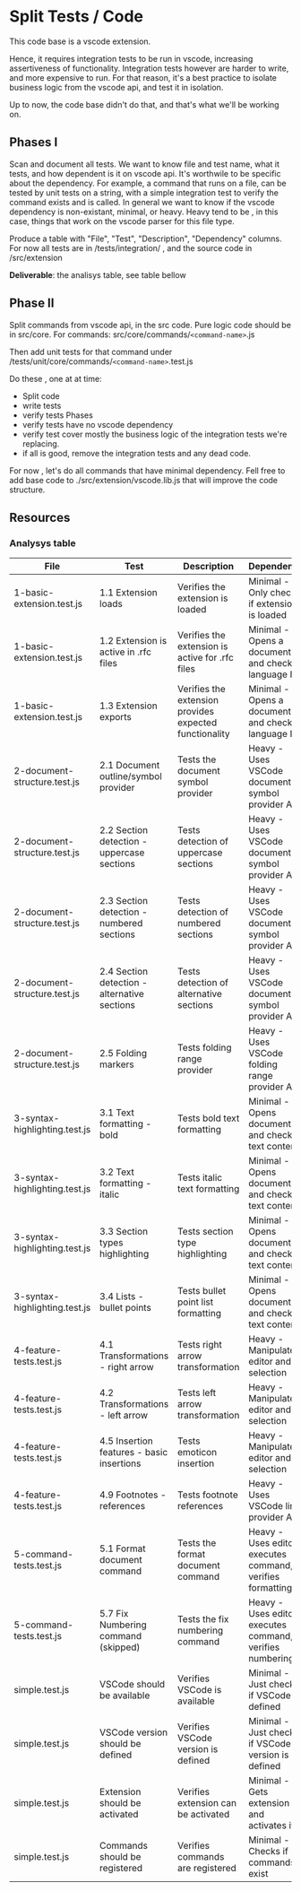 # Split Tests / Code

This code base is a vscode extension.

Hence, it requires integration tests to be run in vscode, increasing
assertiveness of functionality. Integration tests however are harder to write,
and more expensive to run. For that reason, it's a best practice to isolate
business logic from the vscode api, and test it in isolation.

Up to now, the code base didn't do that, and that's what we'll be working on.

## Phases I

Scan and document all tests. We want to know file and test name, what it tests,
and how dependent is it on vscode api. It's worthwile to be specific about the
dependency. For example, a command that runs on a file, can be tested by unit
tests on a string, with a simple integration test to verify the command exists
and is called. In general we want to know if the vscode dependency is
non-existant, minimal, or heavy. Heavy tend to be , in this case, things that
work on the vscode parser for this file type.

Produce a table with "File", "Test", "Description", "Dependency" columns. For
now all tests are in /tests/integration/ , and the source code in /src/extension

**Deliverable**: the analisys table, see table bellow

## Phase II

Split commands from vscode api, in the src code. Pure logic code should be in
src/core. For commands: src/core/commands/`<command-name>`.js

Then add unit tests for that command under
/tests/unit/core/commands/`<command-name>`.test.js

Do these , one at at time:

- Split code
- write tests
- verify tests Phases
- verify tests have no vscode dependency
- verify test cover mostly the business logic of the integration tests we're
  replacing.
- if all is good, remove the integration tests and any dead code.

For now , let's do all commands that have minimal dependency.
Fell free to add base code to ./src/extension/vscode.lib.js that will improve the code structure. 

## Resources

### Analysys table

| File | Test | Description | Dependency |
|------|------|-------------|------------|
| 1-basic-extension.test.js | 1.1 Extension loads | Verifies the extension is loaded | Minimal - Only checks if extension is loaded |
| 1-basic-extension.test.js | 1.2 Extension is active in .rfc files | Verifies the extension is active for .rfc files | Minimal - Opens a document and checks language ID |
| 1-basic-extension.test.js | 1.3 Extension exports | Verifies the extension provides expected functionality | Minimal - Opens a document and checks language ID |
| 2-document-structure.test.js | 2.1 Document outline/symbol provider | Tests the document symbol provider | Heavy - Uses VSCode document symbol provider API |
| 2-document-structure.test.js | 2.2 Section detection - uppercase sections | Tests detection of uppercase sections | Heavy - Uses VSCode document symbol provider API |
| 2-document-structure.test.js | 2.3 Section detection - numbered sections | Tests detection of numbered sections | Heavy - Uses VSCode document symbol provider API |
| 2-document-structure.test.js | 2.4 Section detection - alternative sections | Tests detection of alternative sections | Heavy - Uses VSCode document symbol provider API |
| 2-document-structure.test.js | 2.5 Folding markers | Tests folding range provider | Heavy - Uses VSCode folding range provider API |
| 3-syntax-highlighting.test.js | 3.1 Text formatting - bold | Tests bold text formatting | Minimal - Opens document and checks text content |
| 3-syntax-highlighting.test.js | 3.2 Text formatting - italic | Tests italic text formatting | Minimal - Opens document and checks text content |
| 3-syntax-highlighting.test.js | 3.3 Section types highlighting | Tests section type highlighting | Minimal - Opens document and checks text content |
| 3-syntax-highlighting.test.js | 3.4 Lists - bullet points | Tests bullet point list formatting | Minimal - Opens document and checks text content |
| 4-feature-tests.test.js | 4.1 Transformations - right arrow | Tests right arrow transformation | Heavy - Manipulates editor and selection |
| 4-feature-tests.test.js | 4.2 Transformations - left arrow | Tests left arrow transformation | Heavy - Manipulates editor and selection |
| 4-feature-tests.test.js | 4.5 Insertion features - basic insertions | Tests emoticon insertion | Heavy - Manipulates editor and selection |
| 4-feature-tests.test.js | 4.9 Footnotes - references | Tests footnote references | Heavy - Uses VSCode link provider API |
| 5-command-tests.test.js | 5.1 Format document command | Tests the format document command | Heavy - Uses editor, executes command, verifies formatting |
| 5-command-tests.test.js | 5.7 Fix Numbering command (skipped) | Tests the fix numbering command | Heavy - Uses editor, executes command, verifies numbering |
| simple.test.js | VSCode should be available | Verifies VSCode is available | Minimal - Just checks if VSCode is defined |
| simple.test.js | VSCode version should be defined | Verifies VSCode version is defined | Minimal - Just checks if VSCode version is defined |
| simple.test.js | Extension should be activated | Verifies extension can be activated | Minimal - Gets extension and activates it |
| simple.test.js | Commands should be registered | Verifies commands are registered | Minimal - Checks if commands exist |
